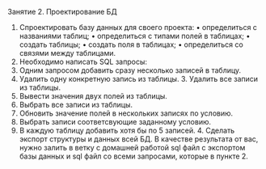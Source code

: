 Занятие 2. Проектирование БД
1. Спроектировать базу данных для своего проекта: • определиться с названиями таблиц;
   • определиться с типами полей в таблицах;
   • создать таблицы;
   • создать поля в таблицах;
   • определиться со связями между таблицами.
2. Необходимо написать SQL запросы:
1. Одним запросом добавить сразу несколько записей в таблицу.
2. Удалить одну конкретную запись из таблицы. 3. Удалить все записи из таблицы.
4. Вывести значения двух полей из таблицы.
5. Выбрать все записи из таблицы.
6. Обновить значение полей в нескольких записях по условию.
7. Выбрать записи соответсвующие заданному
   условию.
3. В каждую таблицу добавить хотя бы по 5 записей. 4. Сделать экспорт структуры и данных всей БД.
   В качестве результата от вас, нужно залить в ветку с домашней работой sql файл с экспортом базы данных и sql  файл со всеми запросами, которые в пункте 2.

